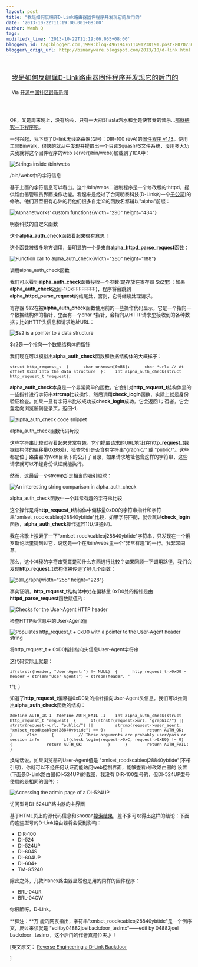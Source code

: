```yaml
--- 
layout: post 
title: "我是如何反编译D-Link路由器固件程序并发现它的后门的" 
date: '2013-10-22T11:19:00.001+08:00' 
author: Wenh Q
tags:
modified\_time: '2013-10-22T11:19:06.055+08:00' 
blogger\_id: tag:blogger.com,1999:blog-4961947611491238191.post-8070230170234363967
blogger\_orig\_url: http://binaryware.blogspot.com/2013/10/d-link.html
---
```

<div style="margin: 10px; padding: 5px;">

<div style="font-size: 18px;">

[我是如何反编译D-Link路由器固件程序并发现它的后门的](http://www.oschina.net/news/45251/reverse-engineering-a-d-link-backdoor)

</div>

<div style="font-size: 13px;">

Via [开源中国社区最新新闻](http://www.oschina.net/?from=rss)

</div>

</div>

<div style="font-size: 13px; padding: 15px 0 10px 10px;">

OK，又是周末晚上，没有约会，只有一大瓶Shasta汽水和全是快节奏的音乐…[那就研究一下程序吧](http://www.youtube.com/watch?v=-pIMVZZRb7Y&t=22s)。

一时兴起，我下载了D-link无线路由器(型号：DIR-100 revA)的[固件程序
v1.13](ftp://ftp.dlink.eu/Products/dir/dir-100/driver_software/DIR-100_fw_reva_113_ALL_en_20110915.zip)。使用工具Binwalk，很快的就从中发现并提取出一个只读SquashFS文件系统，没用多大功夫我就将这个固件程序的web
server(/bin/webs)加载到了IDA中：

![Strings inside
/bin/webs](http://static.oschina.net/uploads/img/201310/22075604_03YD.png)

/bin/webs中的字符信息

基于上面的字符信息可以看出，这个/bin/webs二进制程序是一个修改版的thttpd，提供路由器管理员界面操作功能。看起来是经过了台湾明泰科技(D-Link的一个[子公司](http://www.alphanetworks.com/chinese/06_about/00_overview.php))的修改。他们甚至很有心计的将他们很多自定义的函数名都辅以"alpha"前缀：

![Alphanetworks' custom
functions](http://static.oschina.net/uploads/img/201310/22075604_irrl.png){width="290"
height="434"}

明泰科技的自定义函数

这个**alpha\_auth\_check**函数看起来很有意思！

这个函数被很多地方调用，最明显的一个是来自**alpha\_httpd\_parse\_request**函数：

![Function call to
alpha\_auth\_check](http://static.oschina.net/uploads/img/201310/22075604_iHn7.png){width="280"
height="188"}

调用alpha\_auth\_check函数

我们可以看到**alpha\_auth\_check**函数接收一个参数(是存放在寄存器
$s2里)；如果**alpha\_auth\_check**返回-1(0xFFFFFFFF)，程序将会跳到**alpha\_httpd\_parse\_request**的结尾处，否则，它将继续处理请求。

寄存器
$s2在被**alpha\_auth\_check**函数使用前的一些操作代码显示，它是一个指向一个数据结构体的指针，里面有一个char
*指针，会指向从HTTP请求里接收到的各种数据；比如HTTP头信息和请求地址URL：

![
$s2 is a pointer to a data
structure](http://static.oschina.net/uploads/img/201310/22075605_bgtG.png)


$s2是一个指向一个数据结构体的指针

我们现在可以模拟出**alpha\_auth\_check**函数和数据结构体的大概样子：

    struct http_request_t  {      char unknown[0xB8];      char *url; // At offset 0xB8 into the data structure  };    int alpha_auth_check(struct http_request_t *request);

**alpha\_auth\_check**本身是一个非常简单的函数。它会针对**http\_request\_t**结构体里的一些指针进行字符串**strcmp**比较操作，然后调用**check\_login**函数，实际上就是身份验证检查。如果一旦有字符串比较成功或**check\_login**成功，它会返回1；否者，它会重定向浏览器到登录页，返回-1;

![alpha\_auth\_check code
snippet](http://static.oschina.net/uploads/img/201310/22075605_kSWw.png)

alpha\_auth\_check函数代码片段

这些字符串比较过程看起来非常有趣。它们提取请求的URL地址(在**http\_request\_t**数据结构体的偏移量0xB8处)，检查它们是否含有字符串"graphic/"
或
"public/"。这些都是位于路由器的Web目录下的公开子目录，如果请求地址包含这样的字符串，这些请求就可以不经身份认证就能执行。

然而，这最后一个strcmp却是相当的吸引眼球：

![An interesting string comparison in
alpha\_auth\_check](http://static.oschina.net/uploads/img/201310/22075605_Sr2i.png)

alpha\_auth\_check函数中一个非常有趣的字符串比较

这个操作是将**http\_request\_t**结构体中偏移量0xD0的字符串指针和字符串"xmlset\_roodkcableoj28840ybtide"比较，如果字符匹配，就会跳过**check\_login**函数，**alpha\_auth\_check**操作返回1(认证通过)。

我在谷歌上搜索了一下"xmlset\_roodkcableoj28840ybtide"字符串，只发现在一个俄罗斯论坛里提到过它，说这是一个在/bin/webs里一个"非常有趣"的一行。我非常同意。

那么，这个神秘的字符串究竟是和什么东西进行比较？如果回顾一下调用路径，我们会发现**http\_request\_t**结构体被传进了好几个函数：

![call\_graph](http://static.oschina.net/uploads/img/201310/22075605_7d16.png){width="255"
height="228"}

事实证明，**http\_request\_t**结构体中处在偏移量
0xD0处的指针是由**httpd\_parse\_request**函数赋值的：

![Checks for the User-Agent HTTP
header](http://static.oschina.net/uploads/img/201310/22075605_4OeD.png)

检查HTTP头信息中的User-Agent值

![Populates http\_request\_t + 0xD0 with a pointer to the User-Agent
header
string](http://static.oschina.net/uploads/img/201310/22075605_LlHH.png)

将http\_request\_t + 0xD0指针指向头信息User-Agent字符串

这代码实际上就是：

    if(strstr(header, "User-Agent:") != NULL)  {      http_request_t->0xD0 = header + strlen("User-Agent:") + strspn(header, " 
t");  }

知道了**http\_request\_t**偏移量0xD0处的指针指向User-Agent头信息，我们可以推测出**alpha\_auth\_check**函数的结构：

    #define AUTH_OK 1  #define AUTH_FAIL -1    int alpha_auth_check(struct http_request_t *request)  {      if(strstr(request->url, "graphic/") ||         strstr(request->url, "public/") ||         strcmp(request->user_agent, "xmlset_roodkcableoj28840ybtide") == 0)      {          return AUTH_OK;      }      else      {          // These arguments are probably user/pass or session info          if(check_login(request->0xC, request->0xE0) != 0)          {              return AUTH_OK;          }      }        return AUTH_FAIL;  }

换句话说，如果浏览器的User-Agent值是
"xmlset\_roodkcableoj28840ybtide"(不带引号)，你就可以不经任何认证而能访问web控制界面，能够查看/修改路由器的
设置(下面是D-Link路由器(DI-524UP)的截图，我没有
DIR-100型号的，但DI-524UP型号使用的是相同的固件)：

![Accessing the admin page of a
DI-524UP](http://static.oschina.net/uploads/img/201310/22075605_W9Op.png)

访问型号DI-524UP路由器的主界面

基于HTML页上的源代码信息和Shodan[搜索结果](http://www.shodanhq.com/search?q=thttpd-alphanetworks%2F2.23)，差不多可以得出这样的结论：下面的这些型号的D-Link路由器将会受到影响：

-   DIR-100
-   DI-524
-   DI-524UP
-   DI-604S
-   DI-604UP
-   DI-604+
-   TM-G5240

除此之外，几款Planex路由器显然也是用的同样的固件程序：

-   BRL-04UR
-   BRL-04CW

你很酷呀，D-Link。

**脚注：**万
能的网友指出，字符串"xmlset\_roodkcableoj28840ybtide"是一个倒序文，反过来读就是
"editby04882joelbackdoor\_teslmx"——edit by 04882joel backdoor
\_teslmx，这个后门的作者真是位天才！

<div>


[英文原文： [Reverse Engineering a D-Link
Backdoor](http://www.devttys0.com/2013/10/reverse-engineering-a-d-link-backdoor/)

]

</div>

</div>
